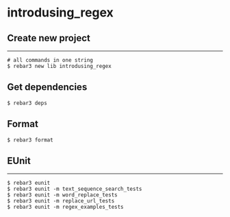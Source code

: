 introdusing_regex
=====

## Create new project

----	
	
	# all commands in one string
	$ rebar3 new lib introdusing_regex
	
## Get dependencies
	$ rebar3 deps	

## Format
	$ rebar3 format
	
## EUnit
-----
	$ rebar3 eunit
	$ rebar3 eunit -m text_sequence_search_tests
	$ rebar3 eunit -m word_replace_tests
	$ rebar3 eunit -m replace_url_tests
	$ rebar3 eunit -m regex_examples_tests
	